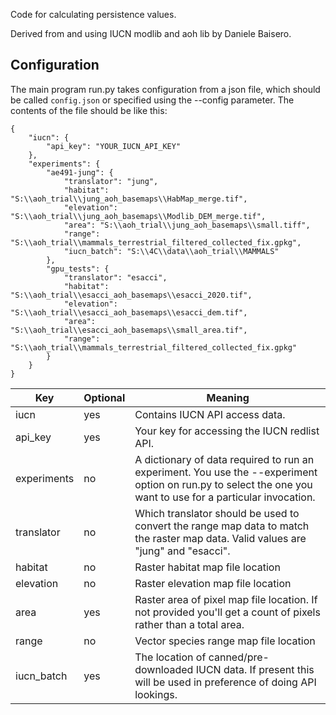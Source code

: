 Code for calculating persistence values.

Derived from and using IUCN modlib and aoh lib by Daniele Baisero.


## Configuration

The main program run.py takes configuration from a json file, which should be called `config.json` or specified using the --config parameter. The contents of the file should be like this:

```
{
    "iucn": {
        "api_key": "YOUR_IUCN_API_KEY"
    },
    "experiments": {
        "ae491-jung": {
            "translator": "jung",
            "habitat": "S:\\aoh_trial\\jung_aoh_basemaps\\HabMap_merge.tif",
            "elevation": "S:\\aoh_trial\\jung_aoh_basemaps\\Modlib_DEM_merge.tif",
            "area": "S:\\aoh_trial\\jung_aoh_basemaps\\small.tiff",
            "range": "S:\\aoh_trial\\mammals_terrestrial_filtered_collected_fix.gpkg",
            "iucn_batch": "S:\\4C\\data\\aoh_trial\\MAMMALS"
        },
        "gpu_tests": {
            "translator": "esacci",
            "habitat": "S:\\aoh_trial\\esacci_aoh_basemaps\\esacci_2020.tif",
            "elevation": "S:\\aoh_trial\\esacci_aoh_basemaps\\esacci_dem.tif",
            "area": "S:\\aoh_trial\\esacci_aoh_basemaps\\small_area.tif",
            "range": "S:\\aoh_trial\\mammals_terrestrial_filtered_collected_fix.gpkg"
        }
    }
}
```

| Key | Optional | Meaning |
| --- | -------- | ------- |
| iucn | yes | Contains IUCN API access data. |
| api_key | yes | Your key for accessing the IUCN redlist API. |
| experiments | no | A dictionary of data required to run an experiment. You use the --experiment option on run.py to select the one you want to use for a particular invocation. |
| translator | no | Which translator should be used to convert the range map data to match the raster map data. Valid values are "jung" and "esacci". |
| habitat | no | Raster habitat map file location |
| elevation | no | Raster elevation map file location |
| area | yes | Raster area of pixel map file location. If not provided you'll get a count of pixels rather than a total area. |
| range | no | Vector species range map file location |
| iucn_batch | yes | The location of canned/pre-downloaded IUCN data. If present this will be used in preference of doing API lookings. |


